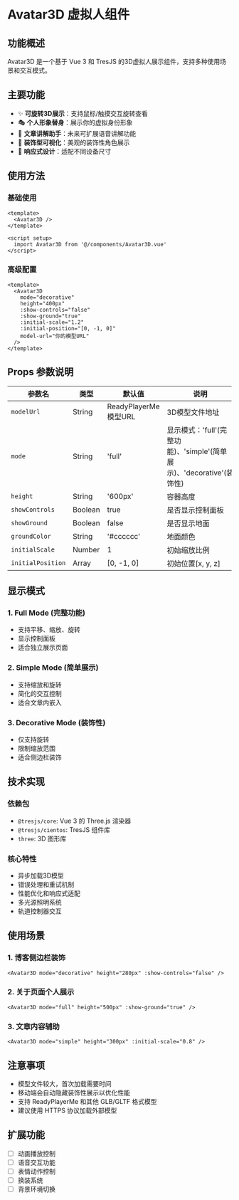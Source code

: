 # Avatar3D 虚拟人组件

## 功能概述

Avatar3D 是一个基于 Vue 3 和 TresJS 的3D虚拟人展示组件，支持多种使用场景和交互模式。

## 主要功能

- ✨ **可旋转3D展示**：支持鼠标/触摸交互旋转查看
- 🎭 **个人形象替身**：展示你的虚拟身份形象
- 📖 **文章讲解助手**：未来可扩展语音讲解功能
- 🎨 **装饰型可视化**：美观的装饰性角色展示
- 📱 **响应式设计**：适配不同设备尺寸

## 使用方法

### 基础使用

```vue
<template>
  <Avatar3D />
</template>

<script setup>
  import Avatar3D from '@/components/Avatar3D.vue'
</script>
```

### 高级配置

```vue
<template>
  <Avatar3D
    mode="decorative"
    height="400px"
    :show-controls="false"
    :show-ground="true"
    :initial-scale="1.2"
    :initial-position="[0, -1, 0]"
    model-url="你的模型URL"
  />
</template>
```

## Props 参数说明

| 参数名            | 类型    | 默认值               | 说明                                                                 |
| ----------------- | ------- | -------------------- | -------------------------------------------------------------------- |
| `modelUrl`        | String  | ReadyPlayerMe模型URL | 3D模型文件地址                                                       |
| `mode`            | String  | 'full'               | 显示模式：'full'(完整功能)、'simple'(简单展示)、'decorative'(装饰性) |
| `height`          | String  | '600px'              | 容器高度                                                             |
| `showControls`    | Boolean | true                 | 是否显示控制面板                                                     |
| `showGround`      | Boolean | false                | 是否显示地面                                                         |
| `groundColor`     | String  | '#cccccc'            | 地面颜色                                                             |
| `initialScale`    | Number  | 1                    | 初始缩放比例                                                         |
| `initialPosition` | Array   | [0, -1, 0]           | 初始位置[x, y, z]                                                    |

## 显示模式

### 1. Full Mode (完整功能)

- 支持平移、缩放、旋转
- 显示控制面板
- 适合独立展示页面

### 2. Simple Mode (简单展示)

- 支持缩放和旋转
- 简化的交互控制
- 适合文章内嵌入

### 3. Decorative Mode (装饰性)

- 仅支持旋转
- 限制缩放范围
- 适合侧边栏装饰

## 技术实现

### 依赖包

- `@tresjs/core`: Vue 3 的 Three.js 渲染器
- `@tresjs/cientos`: TresJS 组件库
- `three`: 3D 图形库

### 核心特性

- 异步加载3D模型
- 错误处理和重试机制
- 性能优化和响应式适配
- 多光源照明系统
- 轨道控制器交互

## 使用场景

### 1. 博客侧边栏装饰

```vue
<Avatar3D mode="decorative" height="280px" :show-controls="false" />
```

### 2. 关于页面个人展示

```vue
<Avatar3D mode="full" height="500px" :show-ground="true" />
```

### 3. 文章内容辅助

```vue
<Avatar3D mode="simple" height="300px" :initial-scale="0.8" />
```

## 注意事项

- 模型文件较大，首次加载需要时间
- 移动端会自动隐藏装饰性展示以优化性能
- 支持 ReadyPlayerMe 和其他 GLB/GLTF 格式模型
- 建议使用 HTTPS 协议加载外部模型

## 扩展功能

- [ ] 动画播放控制
- [ ] 语音交互功能
- [ ] 表情动作控制
- [ ] 换装系统
- [ ] 背景环境切换
